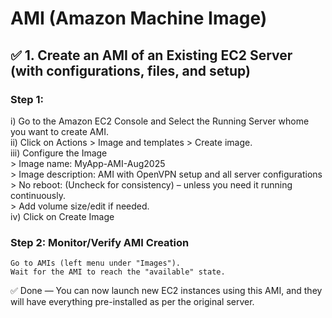 # AMI (Amazon Machine Image)
## ✅ 1. Create an AMI of an Existing EC2 Server (with configurations, files, and setup)

### Step 1: 
i) Go to the Amazon EC2 Console and Select the Running Server whome you want to create AMI.                     
ii) Click on Actions > Image and templates > Create image.                                                         
iii) Configure the Image                                                                                        
     > Image name: MyApp-AMI-Aug2025                                                                            
     > Image description: AMI with OpenVPN setup and all server configurations                                  
     > No reboot: (Uncheck for consistency) – unless you need it running continuously.                          
     > Add volume size/edit if needed.   
iv) Click on Create Image


### Step 2: Monitor/Verify AMI Creation
    Go to AMIs (left menu under "Images").
    Wait for the AMI to reach the "available" state.

✅ Done — You can now launch new EC2 instances using this AMI, and they will have everything pre-installed as per the original server.
